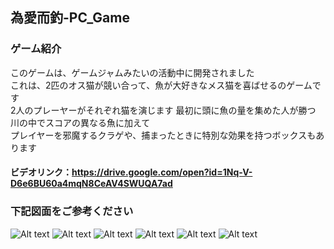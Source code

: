 ## 為愛而釣-PC_Game
### ゲーム紹介
このゲームは、ゲームジャムみたいの活動中に開発されました<br>
これは、2匹のオス猫が競い合って、魚が大好きなメス猫を喜ばせるのゲームです<br>
2人のプレーヤーがそれぞれ猫を演じます
最初に頭に魚の量を集めた人が勝つ<br>
川の中でスコアの異なる魚に加えて<br>
プレイヤーを邪魔するクラゲや、捕まったときに特別な効果を持つボックスもあります<br>
#### ビデオリンク：https://drive.google.com/open?id=1Nq-V-D6e6BU60a4mqN8CeAV4SWUQA7ad<br>
### 下記図面をご参考ください

![Alt text](https://i.imgur.com/XaXPae8.jpg "Start Menu")
![Alt text](https://i.imgur.com/I30mSTV.jpg "Start Menu")
![Alt text](https://i.imgur.com/gR7ISHv.jpg "Help Menu")
![Alt text](https://i.imgur.com/GaJxYkV.jpg "Game Scene")
![Alt text](https://i.imgur.com/2mKnDMf.jpg "Game Scene")
![Alt text](https://i.imgur.com/9LNKwLx.jpg "Game Scene")
